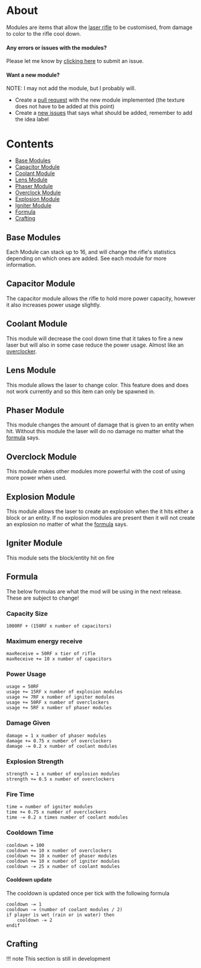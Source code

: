 # About

Modules are items that allow the [laser rifle](tools/rifle.md) to be customised, from damage to color to the rifle cool down.

#### Any errors or issues with the modules?

Please let me know by [clicking here](https://github.com/GOGO98901/RorysMod/issues/new) to submit an issue.

#### Want a new module?

NOTE: I may not add the module, but I probably will.

- Create a [pull request](https://github.com/GOGO98901/RorysMod/compare) with the new module implemented (the texture does not have to be added at this point)
- Create a [new issues](https://github.com/GOGO98901/RorysMod/issues/new) that says what should be added, remember to add the idea label

# Contents

- [Base Modules](#base-modules)
- [Capacitor Module](#capacitor-module)
- [Coolant Module](#coolant-module)
- [Lens Module](#lens-module)
- [Phaser Module](#phaser-module)
- [Overclock Module](#overclock-module)
- [Explosion Module](#explosion-module)
- [Igniter Module](#igniter-module)
- [Formula](#formula)
- [Crafting](#crafting)

## Base Modules

Each Module can stack up to 16, and will change the rifle's statistics depending on which ones are added. See each module for more information.

## Capacitor Module

The capacitor module allows the rifle to hold more power capacity, however it also increases power usage slightly.

## Coolant Module

This module will decrease the cool down time that it takes to fire a new laser but will also in some case reduce the power usage. Almost like an [overclocker](#overclock-module).

## Lens Module

This module allows the laser to change color. This feature does and does not work currently and so this item can only be spawned in.

## Phaser Module

This module changes the amount of damage that is given to an entity when hit. Without this module the laser will do no damage no matter what the [formula](#damage-given) says.

## Overclock Module

This module makes other modules more powerful with the cost of using more power when used.

## Explosion Module

This module allows the laser to create an explosion when the it hits either a block or an entity. If no explosion modules are present then it will not create an explosion no matter of what the [formula](#explosion-strength) says.

## Igniter Module

This module sets the block/entity hit on fire

## Formula

The below formulas are what the mod will be using in the next release. These are subject to change!

### Capacity Size

```
1000RF + (150RF x number of capacitors)
```

### Maximum energy receive

```
maxReceive = 50RF x tier of rifle
maxReceive += 10 x number of capacitors
```

### Power Usage

```
usage = 50RF
usage += 15RF x number of explosion modules
usage += 7RF x number of igniter modules
usage += 50RF x number of overclockers
usage += 5RF x number of phaser modules
```

### Damage Given

```
damage = 1 x number of phaser modules
damage += 0.75 x number of overclockers
damage -= 0.2 x number of coolant modules
```

### Explosion Strength

```
strength = 1 x number of explosion modules
strength += 0.5 x number of overclockers
```

### Fire Time

```
time = number of igniter modules
time += 0.75 x number of overclockers
time -= 0.2 x times number of coolant modules
```

### Cooldown Time

```
cooldown = 100
cooldown += 10 x number of overclockers
cooldown += 10 x number of phaser modules
cooldown += 10 x number of igniter modules
cooldown -= 25 x number of coolant modules
```

#### Cooldown update

The cooldown is updated once per tick with the following formula

```
cooldown -= 1
cooldown -= (number of coolant modules / 2)
if player is wet (rain or in water) then
    cooldown -= 2
endif
```

## Crafting

!!! note
	This section is still in development
